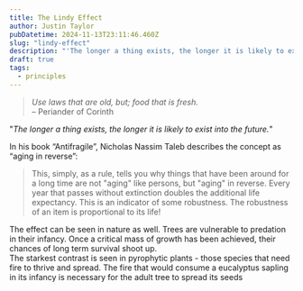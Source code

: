 ```yaml
---
title: The Lindy Effect
author: Justin Taylor
pubDatetime: 2024-11-13T23:11:46.460Z
slug: "lindy-effect"
description: "'The longer a thing exists, the longer it is likely to exist into the future.' In his book 'Antifragile', Nicholas Nassim Taleb describes the concept as 'aging in reverse'."
draft: true
tags:
  - principles
---
```


> _Use laws that are old, but; food that is fresh._  
> – Periander of Corinth

"_The longer a thing exists, the longer it is likely to exist into the future._"

In his book “Antifragile”, Nicholas Nassim Taleb describes the concept as “aging in reverse”:

> This, simply, as a rule, tells you why things that have been around for a long time are not "aging" like persons, but "aging" in reverse. Every year that passes without extinction doubles the additional life expectancy. This is an indicator of some robustness. The robustness of an item is proportional to its life!

The effect can be seen in nature as well. Trees are vulnerable to predation in their infancy. Once a critical mass of growth has been achieved, their chances of long term survival shoot up.  
The starkest contrast is seen in pyrophytic plants - those species that need fire to thrive and spread. The fire that would consume a eucalyptus sapling in its infancy is necessary for the adult tree to spread its seeds
